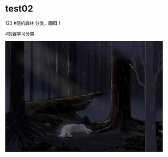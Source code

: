 # test02
123
#随机森林
   分类，**回归！**
   
   #机器学习分类
   
   ![ABC](https://github.com/VirAurora/test02/blob/main/2.jpg) 
 
